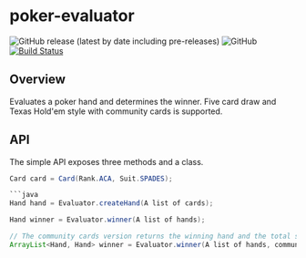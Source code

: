 
# poker-evaluator

![GitHub release (latest by date including pre-releases)](https://img.shields.io/github/v/release/chrisdimaio/poker-evaluator?include_prereleases)
![GitHub](https://img.shields.io/github/license/chrisdimaio/poker-evaluator)
[![Build Status](https://travis-ci.com/chrisdimaio/poker-evaluator.svg?branch=master)](https://travis-ci.com/chrisdimaio/poker-evaluator)

## Overview
Evaluates a poker hand and determines the winner. Five card draw and Texas Hold'em style with community cards is supported.

## API
The simple API exposes three methods and a class.

```java
Card card = Card(Rank.ACA, Suit.SPADES);

```java
Hand hand = Evaluator.createHand(A list of cards);
```

```java
Hand winner = Evaluator.winner(A list of hands);
```

```java
// The community cards version returns the winning hand and the total set of cards hand that won.
ArrayList<Hand, Hand> winner = Evaluator.winner(A list of hands, community cards);
```


